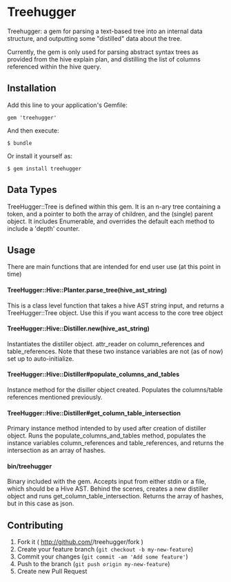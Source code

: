 # Treehugger

Treehugger: a gem for parsing a text-based tree into an internal data structure, and outputting some "distilled" data about the tree. 

Currently, the gem is only used for parsing abstract syntax trees as provided from the hive explain plan, and distilling the list of columns referenced within the hive query.

## Installation

Add this line to your application's Gemfile:

    gem 'treehugger'

And then execute:

    $ bundle

Or install it yourself as:

    $ gem install treehugger

## Data Types
TreeHugger::Tree is defined within this gem. It is an n-ary tree containing a token, and a pointer to both the array of children, and the (single) parent object. It includes Enumerable, and overrides the default each method to include a 'depth' counter.

## Usage
There are main functions that are intended for end user use (at this point in time)

#### TreeHugger::Hive::Planter.parse_tree(hive_ast_string)
This is a class level function that takes a hive AST string input, and returns a TreeHugger::Tree object. Use this if you want access to the core tree object

#### TreeHugger::Hive::Distiller.new(hive_ast_string)
Instantiates the distiller object. attr_reader on column_references and table_references. Note that these two instance variables are not (as of now) set up to auto-initialize.

#### TreeHugger::Hive::Distiller#populate_columns_and_tables
Instance method for the disiller object created. Populates the columns/table references mentioned previously.

#### TreeHugger::Hive::Distiller#get_column_table_intersection
Primary instance method intended to by used after creation of distiller object. Runs the populate_columns_and_tables method, populates the instance variables column_references and table_references, and returns the intersection as an array of hashes.

#### bin/treehugger
Binary included with the gem. Accepts input from either stdin or a file, which should be a Hive AST. Behind the scenes, creates a new distiller object and runs get_column_table_intersection. Returns the array of hashes, but in this case as json.

## Contributing

1. Fork it ( http://github.com/<my-github-username>/treehugger/fork )
2. Create your feature branch (`git checkout -b my-new-feature`)
3. Commit your changes (`git commit -am 'Add some feature'`)
4. Push to the branch (`git push origin my-new-feature`)
5. Create new Pull Request

